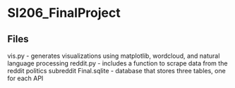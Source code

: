 # SI206_FinalProject

Files
------

vis.py - generates visualizations using matplotlib, wordcloud, and natural language processing
reddit.py - includes a function to scrape data from the reddit politics subreddit
Final.sqlite - database that stores three tables, one for each API

